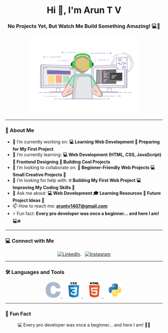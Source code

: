 <h1 align="center">Hi 👋, I'm Arun T V</h1>
<h3 align="center">No Projects Yet, But Watch Me Build Something Amazing! 💻🚀</h3>  

<p align="center">
  <img alt="Coder GIF" height=250 width=350 src="daibh.gif" />
</p>

---

### 🚀 About Me
- 🔭 I’m currently working on: **💻 Learning Web Development 🚀 Preparing for My First Project**
- 🌱 I’m currently learning: **💻 Web Development (HTML, CSS, JavaScript) 🎨 Frontend Designing 🚀 Building Cool Projects**
- 👯 I’m looking to collaborate on: **🤝 Beginner-Friendly Web Projects 💻 Small Creative Projects 🚀**
- 🤝 I’m looking for help with: **💡 Building My First Web Project 💻 Improving My Coding Skills 🚀**
- 💬 Ask me about: **💻 Web Development 🎓 Learning Resources 📜 Future Project Ideas 🤔**
- 📫 How to reach me: **[aruntv1407@gmail.com](mailto:aruntv1407@gmail.com)**
- ⚡ Fun fact: **Every pro developer was once a beginner… and here I am! 💻🔥**

---

### 💻 Connect with Me
<p align="center">
  <a href="[https://linkedin.com/in/arun t v](https://www.linkedin.com/in/arun-t-v-aa035232a?utm_source=share&utm_campaign=share_via&utm_content=profile&utm_medium=ios_app)" target="blank">
    <img align="center" src="https://raw.githubusercontent.com/rahuldkjain/github-profile-readme-generator/master/src/images/icons/Social/linked-in-alt.svg" alt="LinkedIn" height="40" width="40" />
  </a>
  &nbsp;&nbsp;
  <a href="https://instagram.com/arun._.tv" target="blank">
    <img align="center" src="https://raw.githubusercontent.com/rahuldkjain/github-profile-readme-generator/master/src/images/icons/Social/instagram.svg" alt="Instagram" height="40" width="40" />
  </a>
</p>

---

### 🛠 Languages and Tools
<p align="center">
  <a href="https://www.cprogramming.com/" target="_blank" rel="noreferrer">
    <img src="https://raw.githubusercontent.com/devicons/devicon/master/icons/c/c-original.svg" alt="C" width="50" height="50"/>
  </a> 
  &nbsp;&nbsp;
  <a href="https://www.w3schools.com/css/" target="_blank" rel="noreferrer">
    <img src="https://raw.githubusercontent.com/devicons/devicon/master/icons/css3/css3-original-wordmark.svg" alt="CSS3" width="50" height="50"/>
  </a> 
  &nbsp;&nbsp;
  <a href="https://www.w3.org/html/" target="_blank" rel="noreferrer">
    <img src="https://raw.githubusercontent.com/devicons/devicon/master/icons/html5/html5-original-wordmark.svg" alt="HTML5" width="50" height="50"/>
  </a> 
  &nbsp;&nbsp;
  <a href="https://www.python.org" target="_blank" rel="noreferrer">
    <img src="https://raw.githubusercontent.com/devicons/devicon/master/icons/python/python-original.svg" alt="Python" width="50" height="50"/>
  </a>
</p>

---

### 💎 Fun Fact
<p align="center">
  💻 Every pro developer was once a beginner… and here I am! 🚀🔥
</p>
